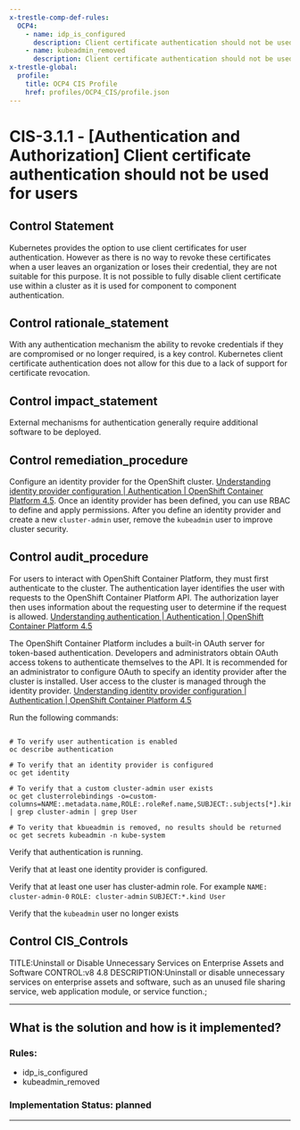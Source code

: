 ```yaml
---
x-trestle-comp-def-rules:
  OCP4:
    - name: idp_is_configured
      description: Client certificate authentication should not be used for users
    - name: kubeadmin_removed
      description: Client certificate authentication should not be used for users
x-trestle-global:
  profile:
    title: OCP4 CIS Profile
    href: profiles/OCP4_CIS/profile.json
---
```


# CIS-3.1.1 - \[Authentication and Authorization\] Client certificate authentication should not be used for users

## Control Statement

Kubernetes provides the option to use client certificates for user authentication. However as there is no way to revoke these certificates when a user leaves an organization or loses their credential, they are not suitable for this purpose.    It is not possible to fully disable client certificate use within a cluster as it is used for component to component authentication.

## Control rationale_statement

With any authentication mechanism the ability to revoke credentials if they are compromised or no longer required, is a key control. Kubernetes client certificate authentication does not allow for this due to a lack of support for certificate revocation.

## Control impact_statement

External mechanisms for authentication generally require additional software to be deployed.

## Control remediation_procedure

Configure an identity provider for the OpenShift cluster. [Understanding identity provider configuration | Authentication | OpenShift Container Platform 4.5](https://docs.openshift.com/container-platform/4.5/authentication/understanding-identity-provider.html). Once an identity provider has been defined, you can use RBAC to define and apply permissions. After you define an identity provider and create a new `cluster-admin` user, remove the `kubeadmin` user to improve cluster security.

## Control audit_procedure

For users to interact with OpenShift Container Platform, they must first authenticate to the cluster. The authentication layer identifies the user with requests to the OpenShift Container Platform API. The authorization layer then uses information about the requesting user to determine if the request is allowed. [Understanding authentication | Authentication | OpenShift Container Platform 4.5](https://docs.openshift.com/container-platform/4.5/authentication/understanding-authentication.html)

The OpenShift Container Platform includes a built-in OAuth server for token-based authentication. Developers and administrators obtain OAuth access tokens to authenticate themselves to the API. It is recommended for an administrator to configure OAuth to specify an identity provider after the cluster is installed. User access to the cluster is managed through the identity provider. [Understanding identity provider configuration | Authentication | OpenShift Container Platform 4.5](https://docs.openshift.com/container-platform/4.5/authentication/understanding-identity-provider.html)

Run the following commands:

```

# To verify user authentication is enabled
oc describe authentication

# To verify that an identity provider is configured
oc get identity

# To verify that a custom cluster-admin user exists
oc get clusterrolebindings -o=custom-columns=NAME:.metadata.name,ROLE:.roleRef.name,SUBJECT:.subjects[*].kind | grep cluster-admin | grep User

# To verity that kbueadmin is removed, no results should be returned
oc get secrets kubeadmin -n kube-system
```

Verify that authentication is running. 

Verify that at least one identity provider is configured.

Verify that at least one user has cluster-admin role. For example
`NAME: cluster-admin-0` `ROLE: cluster-admin` `SUBJECT:*.kind User`

Verify that the `kubeadmin` user no longer exists

## Control CIS_Controls

TITLE:Uninstall or Disable Unnecessary Services on Enterprise Assets and Software CONTROL:v8 4.8 DESCRIPTION:Uninstall or disable unnecessary services on enterprise assets and software, such as an unused file sharing service, web application module, or service function.;

______________________________________________________________________

## What is the solution and how is it implemented?

<!-- For implementation status enter one of: implemented, partial, planned, alternative, not-applicable -->

<!-- Note that the list of rules under ### Rules: is read-only and changes will not be captured after assembly to JSON -->

<!-- Add control implementation description here for control: CIS-3.1.1 -->

### Rules:

  - idp_is_configured
  - kubeadmin_removed

### Implementation Status: planned

______________________________________________________________________
